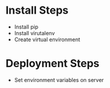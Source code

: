 <h1>Install Steps</h1>
<ul>
  <li>Install pip</li>
  <li>Install virutalenv</li>
  <li>Create virtual environment</li>
</ul>

<h1>Deployment Steps</h1>
<ul>
  <li>Set environment variables on server</li>
</ul>
